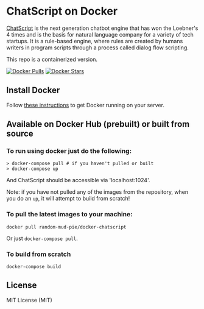 # ChatScript on Docker

[ChatScript](https://github.com/random-mud-pie/ChatScript)  is the next generation chatbot engine that has won the Loebner's 4 times and is the basis for natural language company for a variety of tech startups. It is a rule-based engine, where rules are created by humans writers in program scripts through a process called dialog flow scripting.

This repo is a containerized version.

[![Docker Pulls](https://img.shields.io/docker/pulls/randommudpie/docker-chatscript.svg)](https://hub.docker.com/r/randommudpie/docker-chatscript/)
[![Docker Stars](https://img.shields.io/docker/stars/randommudpie/docker-chatscript.svg)](https://hub.docker.com/r/randommudpie/docker-chatscript/)

## Install Docker

Follow [these instructions](https://docs.docker.com/engine/installation/) to get Docker running on your server.

## Available on Docker Hub (prebuilt) or built from source

### To run using docker just do the following:

```
> docker-compose pull # if you haven't pulled or built
> docker-compose up
```

And ChatScript should be accessible via 'localhost:1024'.

Note: if you have not pulled any of the images from the repository, when you do an `up`, it will attempt to build from scratch!

### To pull the latest images to your machine:

```
docker pull random-mud-pie/docker-chatscript
```

Or just `docker-compose pull`.

### To build from scratch

```
docker-compose build
```

## License
MIT License (MIT)
